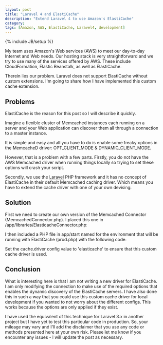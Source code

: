 ```yaml
---
layout: post
title: "Laravel 4 and ElastiCache"
description: "Extend Laravel 4 to use Amazon's ElastiCache"
category: 
tags: [Amazon, AWS, ElastiCache, Laravel4, development]
---
```

{% include JB/setup %}

My team uses Amazon's Web services (AWS) to meet our day-to-day Internet and Web needs. Our hosting stack is very straightforward and we try to use many of the services offered by AWS. These include CloudFormation, Elastic Beanstalk, as well as ElastiCache.

Therein lies our problem. Laravel does not support ElastiCache without custom extensions. I'm going to share how I have implemented this custom cache extension.

<!--more-->

## Problems

ElastiCache is the reason for this post so I will describe it quickly.

Imagine a flexible cluster of Memcached instances each running on a server and your Web application can discover them all through a connection to a master instance.

It is simple and easy and all you have to do is enable some freaky options in the MemcacheD driver: OPT_CLIENT_MODE & DYNAMIC_CLIENT_MODE.

However, that is a problem with a few parts. Firstly, you do not have the AWS Memcached driver when running things locally so trying to set these options will crash your script.

Secondly, we use the [Laravel](http://laravel.com/) PHP framework and it has no concept of ElastiCache in their default Memcached caching driver. Which means you have to extend the cache driver with one of your own devising.


## Solution

First we need to create our own version of the Memcached Connector (MemcachedConnector.php). I placed this one in /app/libraries/ElasticacheConnector.php:

<script src="https://gist.github.com/sperelson/6528932.js"></script>

I then included a PHP file in app/start named for the environment that will be running with ElastiCache (prod.php) with the following code:

<script src="https://gist.github.com/sperelson/6528976.js"></script>

Set the cache.driver config value to 'elasticache' to ensure that this custom cache driver is used.

## Conclusion

What is interesting here is that I am not writing a new driver for ElastiCache. I am only modifying the connection to make use of the required options that enables the dynamic discovery of the ElastiCache servers. I have also done this in such a way that you could use this custom cache driver for local development if you wanted to not worry about the different configs. This works because the options are only applied if they exist.

I have used the equivalent of this technique for Laravel 3.x in another project but I have yet to test this particular code in production. So, your mileage may vary and I'll add the disclaimer that you use any code or methods presented here at your own risk. Please let me know if you encounter any issues - I will update the post as necessary.
